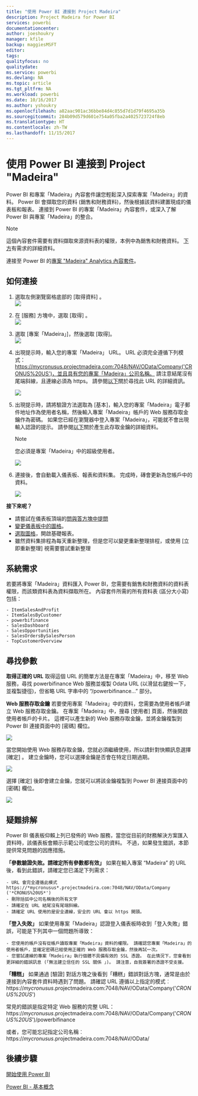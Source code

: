 ```yaml
---
title: "使用 Power BI 連接到 Project Madeira"
description: Project Madeira for Power BI
services: powerbi
documentationcenter: 
author: joeshoukry
manager: kfile
backup: maggiesMSFT
editor: 
tags: 
qualityfocus: no
qualitydate: 
ms.service: powerbi
ms.devlang: NA
ms.topic: article
ms.tgt_pltfrm: NA
ms.workload: powerbi
ms.date: 10/16/2017
ms.author: yshoukry
ms.openlocfilehash: a82aac901ac36bbe84d4c855d7d1d79f4695a35b
ms.sourcegitcommit: 284b09d579d601e754a05fba2a4025723724f8eb
ms.translationtype: HT
ms.contentlocale: zh-TW
ms.lasthandoff: 11/15/2017
---
```

# <a name="connect-to-project-madeira-with-power-bi"></a>使用 Power BI 連接到 Project "Madeira"
Power BI 和專案「Madeira」內容套件讓您輕鬆深入探索專案「Madeira」的資料。 Power BI 會擷取您的資料 (銷售和財務資料)，然後根據該資料建置現成的儀表板和報表。
連接到 Power BI 的專案「Madeira」內容套件，或深入了解 Power BI 與專案「Madeira」的整合。

>[!NOTE]
>這個內容套件需要有資料擷取來源資料表的權限，本例中為銷售和財務資料。 [下方](#Requirements)有需求的詳細資料。

連接至 Power BI 的[專案 "Madeira" Analytics 內容套件](https://app.powerbi.com/getdata/services/project-madeira)。

## <a name="how-to-connect"></a>如何連接
1. 選取左側瀏覽窗格底部的 [取得資料]  。  
    ![](media/service-connect-to-project-madeira/getdata.png)
2. 在 [服務]  方塊中，選取 [取得] 。  
    ![](media/service-connect-to-project-madeira/services.png)
3. 選取 [專案「Madeira」]，然後選取 [取得]。  
    ![](media/service-connect-to-project-madeira/projectmadeira.png)
4. 出現提示時，輸入您的專案「Madeira」 URL。 URL 必須完全遵循下列模式：https://mycronusus.projectmadeira.com:7048/NAV/OData/Company('CRONUS%20US')，並且具有您的專案「Madeira」公司名稱。 請注意結尾沒有尾端斜線，且連線必須為 https。 請參閱[以下](#FindingParams)關於尋找此 URL 的詳細資訊。  
   
    ![](media/service-connect-to-project-madeira/params.png)
5. 出現提示時，請將驗證方法選取為 [基本]，輸入您的專案「Madeira」電子郵件地址作為使用者名稱，然後輸入專案「Madeira」帳戶的 Web 服務存取金鑰作為密碼。 如果您已經在瀏覽器中登入專案「Madeira」，可能就不會出現輸入認證的提示。 請參閱[以下](#FindingParams)關於產生此存取金鑰的詳細資料。  
   
    >[!NOTE]
    >您必須是專案「Madeira」中的超級使用者。
   
    ![](media/service-connect-to-project-madeira/creds.png)
6. 連接後，會自動載入儀表板、報表和資料集。 完成時，磚會更新為您帳戶中的資料。  
   
    ![](media/service-connect-to-project-madeira/dashboard.png)

**接下來呢？**

* 請嘗試在儀表板頂端的[問與答方塊中提問](service-q-and-a.md)
* [變更儀表板中的圖格](service-dashboard-edit-tile.md)。
* [選取圖格](service-dashboard-tiles.md)，開啟基礎報表。
* 雖然資料集排程為每天重新整理，但是您可以變更重新整理排程，或使用 [立即重新整理] 視需要嘗試重新整理

<a name="Requirements"></a>

## <a name="system-requirements"></a>系統需求
若要將專案「Madeira」資料匯入 Power BI，您需要有銷售和財務資料的資料表權限，而該類資料表為資料擷取所在。 內容套件所需的所有資料表 (區分大小寫) 包括：  

    - ItemSalesAndProfit  
    - ItemSalesByCustomer  
    - powerbifinance  
    - SalesDashboard  
    - SalesOpportunities  
    - SalesOrdersBySalesPerson  
    - TopCustomerOverview  

<a name="FindingParams"></a>

## <a name="finding-parameters"></a>尋找參數
**取得正確的 URL** 取得這個 URL 的簡單方法是在專案「Madeira」中，移至 Web 服務，尋找 powerbifinance Web 服務並複製 Odata URL (以滑鼠右鍵按一下，並複製捷徑)，但省略 URL 字串中的 “/powerbifinance…” 部分。

**Web 服務存取金鑰** 若要使用專案「Madeira」中的資料，您需要為使用者帳戶建立 Web 服務存取金鑰。 在專案「Madeira」中，搜尋 [使用者] 頁面，然後開啟使用者帳戶的卡片。 這裡可以產生新的 Web 服務存取金鑰，並將金鑰複製到 Power BI 連接頁面中的 [密碼] 欄位。

![](media/service-connect-to-project-madeira/accesskey.png)

當您開始使用 Web 服務存取金鑰，您就必須繼續使用，所以請針對快顯訊息選擇 [確定] 。
建立金鑰時，您可以選擇金鑰是否會在特定日期過期。

![](media/service-connect-to-project-madeira/accesskey2.png)

選擇 [確定] 後即會建立金鑰，您就可以將該金鑰複製到 Power BI 連接頁面中的 [密碼] 欄位。

![](media/service-connect-to-project-madeira/accesskey3.png)

## <a name="troubleshooting"></a>疑難排解
Power BI 儀表板仰賴上列已發佈的 Web 服務，當您從目前的財務解決方案匯入資料時，該儀表板會顯示示範公司或您公司的資料。 不過，如果發生錯誤，本節提供常見問題的因應措施。

**「參數驗證失敗。請確定所有參數都有效」** 如果在輸入專案 “Madeira” 的 URL 後，看到此錯誤，請確定您已滿足下列需求：  

    - URL 會完全遵循此模式 https://*mycronusus*.projectmadeira.com:7048/NAV/OData/Company ('*CRONUS%20US*')  
    - 刪除括弧中公司名稱後的所有文字  
    - 請確定在 URL 結尾沒有尾端斜線。  
    - 請確定 URL 使用的是安全連線，安全的 URL 會以 https 開頭。  

**「登入失敗」** 如果使用專案「Madeira」認證登入儀表板時收到「登入失敗」錯誤，可能是下列其中一個問題所導致：  

    - 您使用的帳戶沒有從帳戶讀取專案「Madeira」資料的權限。 請確認您專案「Madeira」的使用者帳戶，並確定密碼已經使用正確的 Web 服務存取金鑰，然後再試一次。  
    - 您嘗試連線的專案「Madeira」執行個體不具備有效的 SSL 憑證。 在此情況下，您會看到更詳細的錯誤訊息 (「無法建立信任的 SSL 關係 」)。 請注意，自我簽署的憑證不受支援。  

**「糟糕」** 如果通過 [驗證] 對話方塊之後看到「糟糕」錯誤對話方塊，通常是由於連接到內容套件資料時遇到了問題。 請確認 URL 遵循以上指定的模式︰  
    https://*mycronusus*.projectmadeira.com:7048/NAV/OData/Company('*CRONUS%20US*')

常見的錯誤是指定特定 Web 服務的完整 URL：  
    https://*mycronusus*.projectmadeira.com:7048/NAV/OData/Company('*CRONUS%20US*')/powerbifinance

或者，您可能忘記指定公司名稱︰   
    https://*mycronusus*.projectmadeira.com:7048/NAV/OData/

## <a name="next-steps"></a>後續步驟
[開始使用 Power BI](service-get-started.md)

[Power BI - 基本概念](service-basic-concepts.md)

